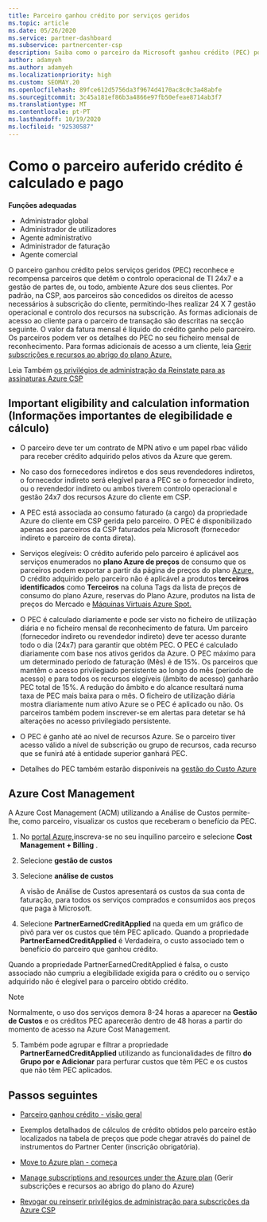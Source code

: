 ```yaml
---
title: Parceiro ganhou crédito por serviços geridos
ms.topic: article
ms.date: 05/26/2020
ms.service: partner-dashboard
ms.subservice: partnercenter-csp
description: Saiba como o parceiro da Microsoft ganhou crédito (PEC) por serviços geridos é calculado e pago e como garantir que é elegível.
author: adamyeh
ms.author: adamyeh
ms.localizationpriority: high
ms.custom: SEOMAY.20
ms.openlocfilehash: 89fce612d5756da3f9674d4170ac8c0c3a48abfe
ms.sourcegitcommit: 3c45a181ef86b3a4866e97fb50efeae8714ab3f7
ms.translationtype: MT
ms.contentlocale: pt-PT
ms.lasthandoff: 10/19/2020
ms.locfileid: "92530587"
---
```

# <a name="how-the-partner-earned-credit-is-calculated-and-paid"></a>Como o parceiro auferido crédito é calculado e pago

**Funções adequadas**

- Administrador global
- Administrador de utilizadores
- Agente administrativo
- Administrador de faturação
- Agente comercial

O parceiro ganhou crédito pelos serviços geridos (PEC) reconhece e recompensa parceiros que detêm o controlo operacional de TI 24x7 e a gestão de partes de, ou todo, ambiente Azure dos seus clientes. Por padrão, na CSP, aos parceiros são concedidos os direitos de acesso necessários à subscrição do cliente, permitindo-lhes realizar 24 X 7 gestão operacional e controlo dos recursos na subscrição. As formas adicionais de acesso ao cliente para o parceiro de transação são descritas na secção seguinte. O valor da fatura mensal é líquido do crédito ganho pelo parceiro. Os parceiros podem ver os detalhes do PEC no seu ficheiro mensal de reconhecimento. Para formas adicionais de acesso a um cliente, leia [Gerir subscrições e recursos ao abrigo do plano Azure.](azure-plan-manage.md)

Leia Também [os privilégios de administração da Reinstate para as assinaturas Azure CSP](revoke-reinstate-csp.md)

## <a name="important-eligibility-and-calculation-information"></a>Important eligibility and calculation information (Informações importantes de elegibilidade e cálculo)

- O parceiro deve ter um contrato de MPN ativo e um papel rbac válido para receber crédito adquirido pelos ativos da Azure que gerem. 

- No caso dos fornecedores indiretos e dos seus revendedores indiretos, o fornecedor indireto será elegível para a PEC se o fornecedor indireto, ou o revendedor indireto ou ambos tiverem controlo operacional e gestão 24x7 dos recursos Azure do cliente em CSP.

- A PEC está associada ao consumo faturado (a cargo) da propriedade Azure do cliente em CSP gerida pelo parceiro. O PEC é disponibilizado apenas aos parceiros da CSP faturados pela Microsoft (fornecedor indireto e parceiro de conta direta). 

- Serviços elegíveis: O crédito auferido pelo parceiro é aplicável aos serviços enumerados no **plano Azure de preços** de consumo que os parceiros podem exportar a partir da página de preços do plano [Azure.](https://partner.microsoft.com/commerce/sales) O crédito adquirido pelo parceiro não é aplicável a produtos **terceiros identificados** como **Terceiros** na coluna Tags da lista de preços de consumo do plano Azure, reservas do Plano Azure, produtos na lista de preços do Mercado e [Máquinas Virtuais Azure Spot.](https://partner.microsoft.com/resources/collection/azure-spot-in-csp#/)

- O PEC é calculado diariamente e pode ser visto no ficheiro de utilização diária e no ficheiro mensal de reconhecimento de fatura. Um parceiro (fornecedor indireto ou revendedor indireto) deve ter acesso durante todo o dia (24x7) para garantir que obtém PEC. O PEC é calculado diariamente com base nos ativos geridos da Azure. O PEC máximo para um determinado período de faturação (Mês) é de 15%. Os parceiros que mantêm o acesso privilegiado persistente ao longo do mês (período de acesso) e para todos os recursos elegíveis (âmbito de acesso) ganharão PEC total de 15%. A redução do âmbito e do alcance resultará numa taxa de PEC mais baixa para o mês. O ficheiro de utilização diária mostra diariamente num ativo Azure se o PEC é aplicado ou não. Os parceiros também podem inscrever-se em alertas para detetar se há alterações no acesso privilegiado persistente.

- O PEC é ganho até ao nível de recursos Azure. Se o parceiro tiver acesso válido a nível de subscrição ou grupo de recursos, cada recurso que se funirá até à entidade superior ganhará PEC.  

- Detalhes do PEC também estarão disponíveis na [gestão do Custo Azure](/azure/cost-management-billing/costs/get-started-partners)

## <a name="azure-cost-management"></a>Azure Cost Management

A Azure Cost Management (ACM) utilizando a Análise de Custos permite-lhe, como parceiro, visualizar os custos que receberam o benefício da PEC.  

1. No [portal Azure,](https://portal.azure.com)inscreva-se no seu inquilino parceiro e selecione **Cost Management + Billing** .

2. Selecione **gestão de custos**

3. Selecione **análise de custos**

   A visão de Análise de Custos apresentará os custos da sua conta de faturação, para todos os serviços comprados e consumidos aos preços que paga à Microsoft.

4. Selecione **PartnerEarnedCreditApplied** na queda em um gráfico de pivô para ver os custos que têm PEC aplicado. Quando a propriedade **PartnerEarnedCreditApplied** é Verdadeira, o custo associado tem o benefício do parceiro que ganhou crédito. 

Quando a propriedade PartnerEarnedCreditApplied é falsa, o custo associado não cumpriu a elegibilidade exigida para o crédito ou o serviço adquirido não é elegível para o parceiro obtido crédito.

>[!NOTE] 
>Normalmente, o uso dos serviços demora 8-24 horas a aparecer na **Gestão de Custos** e os créditos PEC aparecerão dentro de 48 horas a partir do momento de acesso na Azure Cost Management.

5. Também pode agrupar e filtrar a propriedade **PartnerEarnedCreditApplied** utilizando as funcionalidades de filtro **do Grupo por e Adicionar** para perfurar custos que têm PEC e os custos que não têm PEC aplicados.

## <a name="next-steps"></a>Passos seguintes

- [Parceiro ganhou crédito - visão geral](partner-earned-credit.md)

- Exemplos detalhados de cálculos de crédito obtidos pelo parceiro estão localizados na tabela de preços que pode chegar através do painel de instrumentos do Partner Center (inscrição obrigatória).

- [Move to Azure plan - começa](azure-plan-get-started.md)

- [Manage subscriptions and resources under the Azure plan](azure-plan-manage.md) (Gerir subscrições e recursos ao abrigo do plano do Azure)

- [Revogar ou reinserir privilégios de administração para subscrições da Azure CSP](revoke-reinstate-csp.md)

